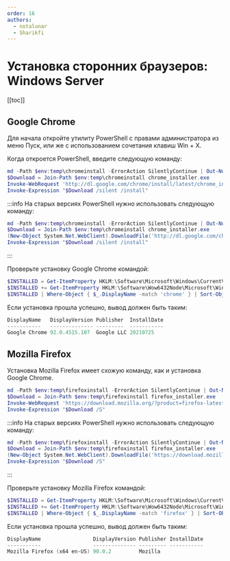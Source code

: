```yaml
---
order: 16
authors:
  - notalunar
  - Sharikfi
---
```


# Установка сторонних браузеров: Windows Server

[[toc]]

## Google Chrome

Для начала откройте утилиту PowerShell с правами администратора из меню Пуск, или же с использованием сочетания клавиш Win + X.

Когда откроется PowerShell, введите следующую команду:

```powershell
md -Path $env:temp\chromeinstall -ErrorAction SilentlyContinue | Out-Null
$Download = Join-Path $env:temp\chromeinstall chrome_installer.exe
Invoke-WebRequest 'http://dl.google.com/chrome/install/latest/chrome_installer.exe' -OutFile $Download
Invoke-Expression "$Download /silent /install"
```

:::info
На старых версиях PowerShell нужно использовать следующую команду:

```powershell
md -Path $env:temp\chromeinstall -ErrorAction SilentlyContinue | Out-Null
$Download = Join-Path $env:temp\chromeinstall chrome_installer.exe
(New-Object System.Net.WebClient).DownloadFile('http://dl.google.com/chrome/install/latest/chrome_installer.exe', $Download)
Invoke-Expression "$Download /silent /install"
```

:::

Проверьте установку Google Chrome командой:

```powershell
$INSTALLED = Get-ItemProperty HKLM:\Software\Microsoft\Windows\CurrentVersion\Uninstall\* | Select-Object DisplayName, DisplayVersion, Publisher, InstallDate
$INSTALLED += Get-ItemProperty HKLM:\Software\Wow6432Node\Microsoft\Windows\CurrentVersion\Uninstall\* | Select-Object DisplayName, DisplayVersion, Publisher, InstallDate
$INSTALLED | Where-Object { $_.DisplayName -match 'chrome' } | Sort-Object -Property DisplayName -Unique | Format-Table -AutoSize
```

Если установка прошла успешно, вывод должен быть таким:

```powershell
DisplayName   DisplayVersion Publisher  InstallDate
-----------   -------------- ---------  -----------
Google Chrome 92.0.4515.107  Google LLC 20210725
```

## Mozilla Firefox

Установка Mozilla Firefox имеет схожую команду, как и установка Google Chrome.

```powershell
md -Path $env:temp\firefoxinstall -ErrorAction SilentlyContinue | Out-Null
$Download = Join-Path $env:temp\firefoxinstall firefox_installer.exe
Invoke-WebRequest 'https://download.mozilla.org/?product=firefox-latest&os=win64&lang=en-US' -OutFile $Download
Invoke-Expression "$Download /S"
```

:::info
На старых версиях PowerShell нужно использовать следующую команду:

```powershell
md -Path $env:temp\firefoxinstall -ErrorAction SilentlyContinue | Out-Null
$Download = Join-Path $env:temp\firefoxinstall firefox_installer.exe
(New-Object System.Net.WebClient).DownloadFile('https://download.mozilla.org/?product=firefox-latest&os=win64&lang=en-US', $Download)
Invoke-Expression "$Download /S"
```

:::

Проверьте установку Mozilla Firefox командой:

```powershell
$INSTALLED = Get-ItemProperty HKLM:\Software\Microsoft\Windows\CurrentVersion\Uninstall\* | Select-Object DisplayName, DisplayVersion, Publisher, InstallDate
$INSTALLED += Get-ItemProperty HKLM:\Software\Wow6432Node\Microsoft\Windows\CurrentVersion\Uninstall\* | Select-Object DisplayName, DisplayVersion, Publisher, InstallDate
$INSTALLED | Where-Object { $_.DisplayName -match 'firefox' } | Sort-Object -Property DisplayName -Unique | Format-Table -AutoSize
```

Если установка прошла успешно, вывод должен быть таким:

```powershell
DisplayName                 DisplayVersion Publisher InstallDate
-----------                 -------------- --------- -----------
Mozilla Firefox (x64 en-US) 90.0.2         Mozilla
```
